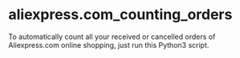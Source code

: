 # aliexpress.com_counting_orders
To automatically count all your received or cancelled orders of Aliexpress.com online shopping, just run this Python3 script.
